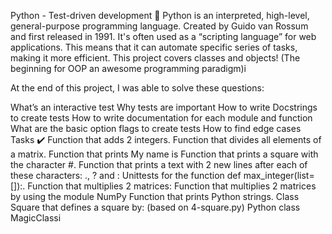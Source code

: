  Python - Test-driven development 🐍 Python is an interpreted, high-level, general-purpose programming language. Created by Guido van Rossum and first released in 1991. It's often used as a “scripting language” for web applications. This means that it can automate specific series of tasks, making it more efficient. This project covers classes and objects! (The beginning for OOP an awesome programming paradigm)i

At the end of this project, I was able to solve these questions:

What’s an interactive test Why tests are important How to write Docstrings to create tests How to write documentation for each module and function What are the basic option flags to create tests How to find edge cases Tasks ✔️ Function that adds 2 integers. Function that divides all elements of a matrix. Function that prints My name is Function that prints a square with the character #. Function that prints a text with 2 new lines after each of these characters: ., ? and : Unittests for the function def max_integer(list=[]):. Function that multiplies 2 matrices: Function that multiplies 2 matrices by using the module NumPy Function that prints Python strings. Class Square that defines a square by: (based on 4-square.py) Python class MagicClassi
